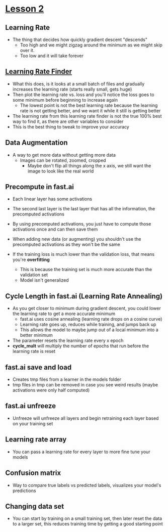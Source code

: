 #  [Lesson 2](https://youtu.be/JNxcznsrRb8)

## Learning Rate
- The thing that decides how quickly gradient descent "descends"
  - Too high and we might zigzag around the minimum as we might skip over it.
  - Too low and it will take forever

## [Learning Rate Finder](https://arxiv.org/pdf/1206.1106.pdf)
- What this does, is it looks at a small batch of files and gradually increases the learning rate (starts really small, gets huge)
- Then plot the learning rate vs. loss and you'll notice the loss goes to some minimum before beginning to increase again
  - The lowest point is not the best learning rate because the learning rate is not getting better, and we want it while it still is getting better
- The learning rate from this learning rate finder is not the true 100% best way to find it, as there are other variables to consider
- This is the best thing to tweak to improve your accuracy

## Data Augmentation
- A way to get more data without getting more data
  - Images can be rotated, zoomed, cropped
    - Maybe don't flip all things along the x axis, we still want the image to look like the real world

## Precompute in fast.ai
- Each linear layer has some activations
- The second last layer is the last layer that has all the information, the precomputed activations
- By using precomputed activations, you just have to compute those activations once and can then save them
- When adding new data (or augmenting) you shouldn't use the precomputed activations as they won't be the same

- If the training loss is much lower than the validation loss, that means you're **overfitting**
  - This is because the training set is much more accurate than the validation set
  - Model isn't generalized

## Cycle Length in fast.ai (Learning Rate Annealing)
- As you get closer to minimum during gradient descent, you could lower the learning rate to get a more accurate minimum
  - fast.ai uses cosine annealing (learning rate drops on a cosine curve)
  - Learning rate goes up, reduces while training, and jumps back up
  - This allows the model to maybe jump out of a local minimum into a better minimum
- The parameter resets the learning rate every x epoch
- **cycle_mult** will multiply the number of epochs that run before the learning rate is reset

## fast.ai save and load
- Creates tmp files from a learner in the models folder
- tmp files in tmp can be removed in case you see weird results (maybe activations were only half computed)

## fast.ai unfreeze
- Unfreeze will unfreeze all layers and begin retraining each layer based on your training set

## Learning rate array
- You can pass a learning rate for every layer to more fine tune your models

## Confusion matrix
- Way to compare true labels vs predicted labels, visualizes your model's predictions

## Changing data set
- You can start by training on a small training set, then later reset the data to a larger set, this reduces training time by getting a good starting point
